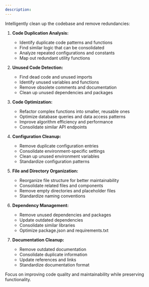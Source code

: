 ```yaml
---
description: 
---
```


Intelligently clean up the codebase and remove redundancies:

1. **Code Duplication Analysis:**
   - Identify duplicate code patterns and functions
   - Find similar logic that can be consolidated
   - Analyze repeated configurations and constants
   - Map out redundant utility functions

2. **Unused Code Detection:**
   - Find dead code and unused imports
   - Identify unused variables and functions
   - Remove obsolete comments and documentation
   - Clean up unused dependencies and packages

3. **Code Optimization:**
   - Refactor complex functions into smaller, reusable ones
   - Optimize database queries and data access patterns
   - Improve algorithm efficiency and performance
   - Consolidate similar API endpoints

4. **Configuration Cleanup:**
   - Remove duplicate configuration entries
   - Consolidate environment-specific settings
   - Clean up unused environment variables
   - Standardize configuration patterns

5. **File and Directory Organization:**
   - Reorganize file structure for better maintainability
   - Consolidate related files and components
   - Remove empty directories and placeholder files
   - Standardize naming conventions

6. **Dependency Management:**
   - Remove unused dependencies and packages
   - Update outdated dependencies
   - Consolidate similar libraries
   - Optimize package.json and requirements.txt

7. **Documentation Cleanup:**
   - Remove outdated documentation
   - Consolidate duplicate information
   - Update references and links
   - Standardize documentation format

Focus on improving code quality and maintainability while preserving functionality. 